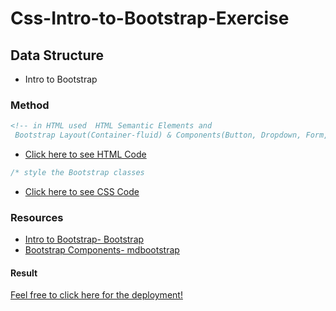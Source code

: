 # Css-Intro-to-Bootstrap-Exercise

## Data Structure

- Intro to Bootstrap

### Method

```html
<!-- in HTML used  HTML Semantic Elements and
 Bootstrap Layout(Container-fluid) & Components(Button, Dropdown, Form, Jumbotron , NavBar & more ...)
```

- [Click here to see HTML Code](index.html)

```css
/* style the Bootstrap classes
```

- [Click here to see CSS Code](css/style.css)

### Resources

- [Intro to Bootstrap- Bootstrap ](https://getbootstrap.com/docs/4.4/layout/overview/)
- [Bootstrap Components- mdbootstrap](https://mdbootstrap.com/docs/jquery/components/demo/)

#### Result

[Feel free to click here for the deployment!](https://ashraftajuddin.github.io/Css-Into-to-Bootstrap-Exercise/)
